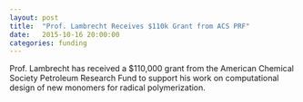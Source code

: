 ```yaml
---
layout: post
title:  "Prof. Lambrecht Receives $110k Grant from ACS PRF"
date:   2015-10-16 20:00:00
categories: funding
---
```

Prof. Lambrecht has received a $110,000 grant from the American Chemical Society Petroleum Research Fund to support his
work on computational design of new monomers for radical polymerization. 
